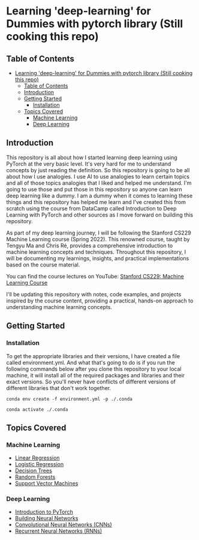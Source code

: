 # Learning 'deep-learning' for Dummies with pytorch library (Still cooking this repo)

## Table of Contents
- [Learning 'deep-learning' for Dummies with pytorch library (Still cooking this repo)](#learning-deep-learning-for-dummies-with-pytorch-library-still-cooking-this-repo)
  - [Table of Contents](#table-of-contents)
  - [Introduction](#introduction)
  - [Getting Started](#getting-started)
    - [Installation](#installation)
  - [Topics Covered](#topics-covered)
    - [Machine Learning](#machine-learning)
    - [Deep Learning](#deep-learning)

## Introduction
This repository is all about how I started learning deep learning using PyTorch at the very basic level. It's very hard for me to understand concepts by just reading the definition. So this repository is going to be all about how I use analogies. I use AI to use analogies to learn certain topics and all of those topics analogies that I liked and helped me understand. I'm going to use those and put those in this repository so anyone can learn deep learning like a dummy. I am a dummy when it comes to learning these things and this repository has helped me learn and I've created this from scratch using the course from DataCamp called Introduction to Deep Learning with PyTorch and other sources as I move forward on building this repository.


As part of my deep learning journey, I will be following the Stanford CS229 Machine Learning course (Spring 2022). This renowned course, taught by Tengyu Ma and Chris Ré, provides a comprehensive introduction to machine learning concepts and techniques. Throughout this repository, I will be documenting my learnings, insights, and practical implementations based on the course material.

You can find the course lectures on YouTube:
[Stanford CS229: Machine Learning Course](https://www.youtube.com/playlist?list=PLoROMvodv4rNyWOpJg_Yh4NSqI4Z4vOYy)

I'll be updating this repository with notes, code examples, and projects inspired by the course content, providing a practical, hands-on approach to understanding machine learning concepts.

## Getting Started

### Installation
To get the appropriate libraries and their versions, I have created a file called environment.yml. And what that's going to do is if you run the following commands below after you clone this repository to your local machine, it will install all of the required packages and libraries and their exact versions. So you'll never have conflicts of different versions of different libraries that don't work together.

```
conda env create -f environment.yml -p ./.conda
```

```
conda activate ./.conda
```

## Topics Covered


### Machine Learning
- [Linear Regression](./notebooks/05_linear_regression.ipynb)
- [Logistic Regression](./notebooks/06_logistic_regression.ipynb)
- [Decision Trees](./notebooks/07_decision_trees.ipynb)
- [Random Forests](./notebooks/08_random_forests.ipynb)
- [Support Vector Machines](./notebooks/09_support_vector_machines.ipynb)

### Deep Learning
- [Introduction to PyTorch](./notebooks/01_introduction_to_pytorch.ipynb)
- [Building Neural Networks](./notebooks/02_building_neural_networks.ipynb)
- [Convolutional Neural Networks (CNNs)](./notebooks/03_convolutional_neural_networks.ipynb)
- [Recurrent Neural Networks (RNNs)](./notebooks/04_recurrent_neural_networks.ipynb)

